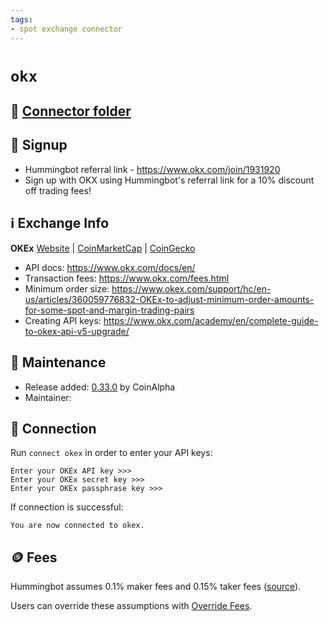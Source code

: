 ```yaml
---
tags:
- spot exchange connector
---
```


# `okx`

## 📁 [Connector folder](https://github.com/hummingbot/hummingbot/tree/master/hummingbot/connector/exchange/okx)

## 📝 Signup

* Hummingbot referral link - <https://www.okx.com/join/1931920>
* Sign up with OKX using Hummingbot's referral link for a 10% discount off trading fees!

## ℹ️ Exchange Info

**OKEx**
[Website](https://www.okx.com/) | [CoinMarketCap](https://coinmarketcap.com/exchanges/okx/) | [CoinGecko](https://www.coingecko.com/en/exchanges/okx)

* API docs: <https://www.okx.com/docs/en/>
* Transaction fees: <https://www.okx.com/fees.html>
* Minimum order size: <https://www.okex.com/support/hc/en-us/articles/360059776832-OKEx-to-adjust-minimum-order-amounts-for-some-spot-and-margin-trading-pairs>
* Creating API keys: <https://www.okx.com/academy/en/complete-guide-to-okex-api-v5-upgrade/>

## 👷 Maintenance

* Release added: [0.33.0](/release-notes/0.33.0/) by CoinAlpha
* Maintainer:

## 🔑 Connection

Run `connect okex` in order to enter your API keys:

```
Enter your OKEx API key >>>
Enter your OKEx secret key >>>
Enter your OKEx passphrase key >>>
```

If connection is successful:

```
You are now connected to okex.
```

## 🪙 Fees

Hummingbot assumes 0.1% maker fees and 0.15% taker fees ([source](https://github.com/hummingbot/hummingbot/blob/master/hummingbot/connector/exchange/okex/okex_utils.py#L12)).

Users can override these assumptions with [Override Fees](/global-configs/override-fees/).
